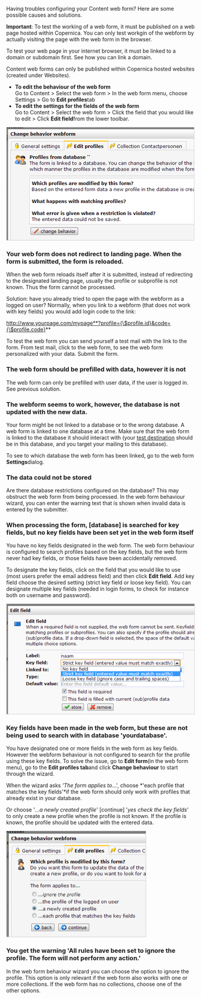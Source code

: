 Having troubles configuring your Content web form? Here are some
possible causes and solutions.

**Important**: To test the working of a web form, it must be published
on a web page hosted within Copernica. You can only test workgin of the
webform by actually visiting the page with the web form in the browser.

To test your web page in your internet browser, it must be linked to a
domain or subdomain first. See how you can link a domain.

Content web forms can only be published within Copernica hosted websites
(created under Websites).

-   **To edit the behaviour of the web form**\
     Go to Content \> Select the web form \> In the web form menu,
    choose Settings \> Go to **Edit profiles**tab
-   **To edit the settings for the fields of the web form**\
     Go to Content \> Select the web form \> Click the field that you
    would like to edit \> Click **Edit field**from the lower toolbar.

![Webform behave yourself!](images/webform-behaviour-wizard.png)

### Your web form does not redirect to landing page. When the form is submitted, the form is reloaded.

When the web form reloads itself after it is submitted, instead of
redirecting to the designated landing page, usually the profile or
subprofile is not known. Thus the form cannot be processed.

Solution: have you already tried to open the page with the webform as a
logged on user? Normally, when you link to a webform (that does not work
with key fields) you would add login code to the link:

http://www.yourpage.com/mypage**?profile={\$profile.id}&code={\$profile.code}**

To test the web form you can send yourself a test mail with the link to
the form. From test mail, click to the web form, to see the web form
personalized with your data. Submit the form.

### The web form should be prefilled with data, however it is not

The web form can only be prefilled with user data, if the user is logged
in. See previous solution.

### The webform seems to work, however, the database is not updated with the new data.

Your form might be not linked to a database or to the wrong database. A
web form is linked to one database at a time. Make sure that the web
form is linked to the database it should interact with (your [test
destination](./send-a-test-mail-or-test-mailing.en.md)
should be in this database, and you target your mailing to this
database).

To see to which database the web form has been linked, go to the web
form **Settings**dialog.

### The data could not be stored

Are there database restrictions configured on the database? This may
obstruct the web form from being processed. In the web form behaviour
wizard, you can enter the warning text that is shown when invalid data
is entered by the submitter.

### When processing the form, [database] is searched for key fields, but no key fields have been set yet in the web form itself

You have no key fields designated in the web form. The web form
behaviour is configured to search profiles based on the key fields, but
the web form never had key fields, or those fields have been
accidentally removed.

To designate the key fields, click on the field that you would like to
use (most users prefer the email address field) and then click **Edit
field**. Add key field choose the desired setting (strict key field or
loose key field). You can designate multiple key fields (needed in login
forms, to check for instance both on username and password).

![Key field](images/webforms-make-form-key-field.png)

### Key fields have been made in the web form, but these are not being used to search with in database 'yourdatabase'.

You have designated one or more fields in the web form as key fields.
However the webform behaviour is not configured to search for the
profile using these key fields. To solve the issue, go to **Edit
form**(in the web form menu), go to the **Edit profiles tab**and click
**Change behaviour** to start through the wizard.

When the wizard asks *'The form applies to*...', choose *'each profile
that matches the key fields'*if the web form should only work with
profiles that already exist in your database.

Or choose '*...a newly created profile*' [continue] '*yes check the key
fields*' to only create a new profile when the profile is not known. If
the profile is known, the profile should be updated with the entered
data.

![](images/webform-set-behaviour-key-fields.png)

### You get the warning 'All rules have been set to ignore the profile. The form will not perform any action.'

In the web form behaviour wizard you can choose the option to ignore the
profile. This option is only relevant if the web form also works with
one or more collections. If the web form has no collections, choose one
of the other options.

 
